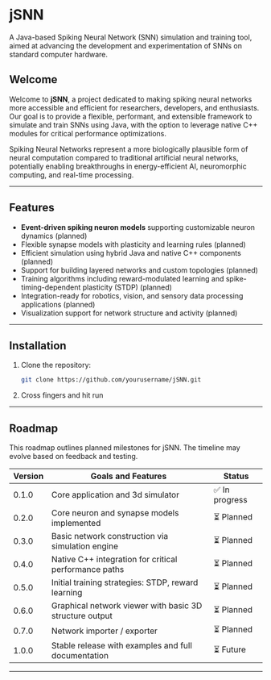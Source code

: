 # jSNN

A Java-based Spiking Neural Network (SNN) simulation and training tool, aimed at advancing the development and experimentation of SNNs on standard computer hardware.

## Welcome

Welcome to **jSNN**, a project dedicated to making spiking neural networks more accessible and efficient for researchers, developers, and enthusiasts. Our goal is to provide a flexible, performant, and extensible framework to simulate and train SNNs using Java, with the option to leverage native C++ modules for critical performance optimizations.

Spiking Neural Networks represent a more biologically plausible form of neural computation compared to traditional artificial neural networks, potentially enabling breakthroughs in energy-efficient AI, neuromorphic computing, and real-time processing.

---

## Features

- **Event-driven spiking neuron models** supporting customizable neuron dynamics  (planned)
- Flexible synapse models with plasticity and learning rules (planned)
- Efficient simulation using hybrid Java and native C++ components (planned)
- Support for building layered networks and custom topologies (planned)
- Training algorithms including reward-modulated learning and spike-timing-dependent plasticity (STDP) (planned)
- Integration-ready for robotics, vision, and sensory data processing applications (planned)
- Visualization support for network structure and activity (planned)

---

## Installation

1. Clone the repository:
   ```bash
   git clone https://github.com/yourusername/jSNN.git
    ```
2. Cross fingers and hit run

---

## Roadmap

This roadmap outlines planned milestones for jSNN. The timeline may evolve based on feedback and testing.

| Version | Goals and Features                                      | Status      |
|---------|---------------------------------------------------------|-------------|
| 0.1.0   | Core application and 3d simulator              | ✅ In progress |
| 0.2.0   | Core neuron and synapse models implemented              | ⏳ Planned |
| 0.3.0   | Basic network construction via simulation engine        | ⏳ Planned   |
| 0.4.0   | Native C++ integration for critical performance paths   | ⏳ Planned   |
| 0.5.0   | Initial training strategies: STDP, reward learning      | ⏳ Planned   |
| 0.6.0   | Graphical network viewer with basic 3D structure output | ⏳ Planned   |
| 0.7.0   | Network importer / exporter                             | ⏳ Planned   |
| 1.0.0   | Stable release with examples and full documentation     | ⏳ Future    |

---
